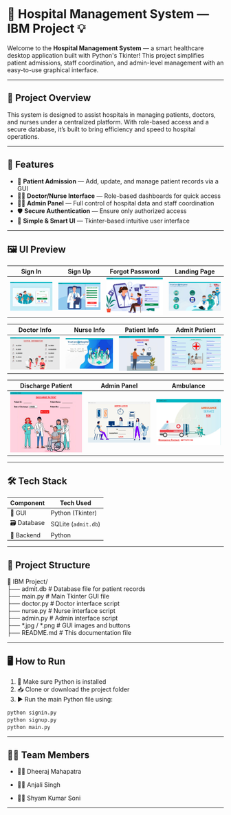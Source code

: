 # 🏥 Hospital Management System — IBM Project 💡

Welcome to the **Hospital Management System** — a smart healthcare desktop application built with Python's Tkinter! This project simplifies patient admissions, staff coordination, and admin-level management with an easy-to-use graphical interface.

---

## 📌 Project Overview

This system is designed to assist hospitals in managing patients, doctors, and nurses under a centralized platform. With role-based access and a secure database, it’s built to bring efficiency and speed to hospital operations.

---

## 🚀 Features

- 📝 **Patient Admission** — Add, update, and manage patient records via a GUI  
- 👨‍⚕️ **Doctor/Nurse Interface** — Role-based dashboards for quick access  
- 👩‍💼 **Admin Panel** — Full control of hospital data and staff coordination  
- 🛡️ **Secure Authentication** — Ensure only authorized access  
- 🧠 **Simple & Smart UI** — Tkinter-based intuitive user interface

---


## 🖼️ UI Preview

| Sign In | Sign Up | Forgot Password | Landing Page |
|--------|--------|------------------|---------------|
| ![](https://raw.githubusercontent.com/DheerajMahapatra/IBM-Project/main/UI_UX/SignIn.jpg) | ![](https://raw.githubusercontent.com/DheerajMahapatra/IBM-Project/main/UI_UX/SignUp.jpg) | ![](https://raw.githubusercontent.com/DheerajMahapatra/IBM-Project/main/UI_UX/Forget-Password.jpg) | ![](https://raw.githubusercontent.com/DheerajMahapatra/IBM-Project/main/UI_UX/Landing.jpg) |

| Doctor Info | Nurse Info | Patient Info | Admit Patient |
|-------------|------------|--------------|----------------|
| ![](https://raw.githubusercontent.com/DheerajMahapatra/IBM-Project/main/UI_UX/Doctor-Info.jpg) | ![](https://raw.githubusercontent.com/DheerajMahapatra/IBM-Project/main/UI_UX/Nurse-Info.jpg) | ![](https://raw.githubusercontent.com/DheerajMahapatra/IBM-Project/main/UI_UX/Patient-Info.jpg) | ![](https://raw.githubusercontent.com/DheerajMahapatra/IBM-Project/main/UI_UX/Admit-Patient.jpg) |

| Discharge Patient | Admin Panel | Ambulance |
|-------------------|-------------|-----------|
| ![](https://raw.githubusercontent.com/DheerajMahapatra/IBM-Project/main/UI_UX/Discharge-Patient.jpg) | ![](https://raw.githubusercontent.com/DheerajMahapatra/IBM-Project/main/UI_UX/Admin.jpg) | ![](https://raw.githubusercontent.com/DheerajMahapatra/IBM-Project/main/UI_UX/Ambulance.jpg) |



---

## 🛠️ Tech Stack

| Component   | Tech Used          |
|-------------|--------------------|
| 🎨 GUI      | Python (Tkinter)   |
| 🗃️ Database | SQLite (`admit.db`) |
| 🐍 Backend  | Python             |

---

## 📂 Project Structure
📁 IBM Project/  
├── admit.db            # Database file for patient records  
├── main.py             # Main Tkinter GUI file  
├── doctor.py           # Doctor interface script  
├── nurse.py            # Nurse interface script  
├── admin.py            # Admin interface script  
├── *.jpg / *.png       # GUI images and buttons  
├── README.md           # This documentation file  

---

## 🖥️ How to Run

1. 🔧 Make sure Python is installed  
2. 📥 Clone or download the project folder  
3. ▶️ Run the main Python file using:


```bash
python signin.py
python signup.py
python main.py
```

---

## 👨‍💻 Team Members

- 👨‍💻 Dheeraj Mahapatra

- 👩‍💻 Anjali Singh

- 👨‍💻 Shyam Kumar Soni

---


